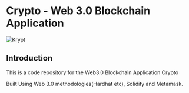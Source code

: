 # Crypto - Web 3.0 Blockchain Application
![Krypt](https://i.ibb.co/DVF4tNW/image.png)

## Introduction
This is a code repository for the Web3.0 Blockchain Application Crypto

Built Using Web 3.0 methodologies(Hardhat etc), Solidity and Metamask.